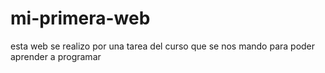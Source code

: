 # mi-primera-web
esta web se realizo por una tarea del curso que se nos mando para poder aprender a programar
